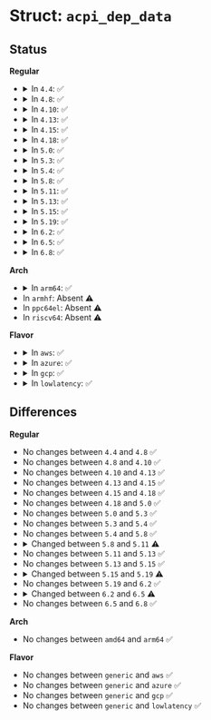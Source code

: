 # Struct: <code>acpi_dep_data</code>

## Status
<b>Regular</b>
<ul>
<li>
<details>
<summary>In <code>4.4</code>: ✅</summary>

```c
struct acpi_dep_data {
    struct list_head node;
    acpi_handle master;
    acpi_handle slave;
};
```
</details>
</li>
<li>
<details>
<summary>In <code>4.8</code>: ✅</summary>

```c
struct acpi_dep_data {
    struct list_head node;
    acpi_handle master;
    acpi_handle slave;
};
```
</details>
</li>
<li>
<details>
<summary>In <code>4.10</code>: ✅</summary>

```c
struct acpi_dep_data {
    struct list_head node;
    acpi_handle master;
    acpi_handle slave;
};
```
</details>
</li>
<li>
<details>
<summary>In <code>4.13</code>: ✅</summary>

```c
struct acpi_dep_data {
    struct list_head node;
    acpi_handle master;
    acpi_handle slave;
};
```
</details>
</li>
<li>
<details>
<summary>In <code>4.15</code>: ✅</summary>

```c
struct acpi_dep_data {
    struct list_head node;
    acpi_handle master;
    acpi_handle slave;
};
```
</details>
</li>
<li>
<details>
<summary>In <code>4.18</code>: ✅</summary>

```c
struct acpi_dep_data {
    struct list_head node;
    acpi_handle master;
    acpi_handle slave;
};
```
</details>
</li>
<li>
<details>
<summary>In <code>5.0</code>: ✅</summary>

```c
struct acpi_dep_data {
    struct list_head node;
    acpi_handle master;
    acpi_handle slave;
};
```
</details>
</li>
<li>
<details>
<summary>In <code>5.3</code>: ✅</summary>

```c
struct acpi_dep_data {
    struct list_head node;
    acpi_handle master;
    acpi_handle slave;
};
```
</details>
</li>
<li>
<details>
<summary>In <code>5.4</code>: ✅</summary>

```c
struct acpi_dep_data {
    struct list_head node;
    acpi_handle master;
    acpi_handle slave;
};
```
</details>
</li>
<li>
<details>
<summary>In <code>5.8</code>: ✅</summary>

```c
struct acpi_dep_data {
    struct list_head node;
    acpi_handle master;
    acpi_handle slave;
};
```
</details>
</li>
<li>
<details>
<summary>In <code>5.11</code>: ✅</summary>

```c
struct acpi_dep_data {
    struct list_head node;
    acpi_handle supplier;
    acpi_handle consumer;
};
```
</details>
</li>
<li>
<details>
<summary>In <code>5.13</code>: ✅</summary>

```c
struct acpi_dep_data {
    struct list_head node;
    acpi_handle supplier;
    acpi_handle consumer;
};
```
</details>
</li>
<li>
<details>
<summary>In <code>5.15</code>: ✅</summary>

```c
struct acpi_dep_data {
    struct list_head node;
    acpi_handle supplier;
    acpi_handle consumer;
};
```
</details>
</li>
<li>
<details>
<summary>In <code>5.19</code>: ✅</summary>

```c
struct acpi_dep_data {
    struct list_head node;
    acpi_handle supplier;
    acpi_handle consumer;
    bool honor_dep;
};
```
</details>
</li>
<li>
<details>
<summary>In <code>6.2</code>: ✅</summary>

```c
struct acpi_dep_data {
    struct list_head node;
    acpi_handle supplier;
    acpi_handle consumer;
    bool honor_dep;
};
```
</details>
</li>
<li>
<details>
<summary>In <code>6.5</code>: ✅</summary>

```c
struct acpi_dep_data {
    struct list_head node;
    acpi_handle supplier;
    acpi_handle consumer;
    bool honor_dep;
    bool met;
    bool free_when_met;
};
```
</details>
</li>
<li>
<details>
<summary>In <code>6.8</code>: ✅</summary>

```c
struct acpi_dep_data {
    struct list_head node;
    acpi_handle supplier;
    acpi_handle consumer;
    bool honor_dep;
    bool met;
    bool free_when_met;
};
```
</details>
</li>
</ul>
<b>Arch</b>
<ul>
<li>
<details>
<summary>In <code>arm64</code>: ✅</summary>

```c
struct acpi_dep_data {
    struct list_head node;
    acpi_handle master;
    acpi_handle slave;
};
```
</details>
</li>
<li>
In <code>armhf</code>: Absent ⚠️
</li>
<li>
In <code>ppc64el</code>: Absent ⚠️
</li>
<li>
In <code>riscv64</code>: Absent ⚠️
</li>
</ul>
<b>Flavor</b>
<ul>
<li>
<details>
<summary>In <code>aws</code>: ✅</summary>

```c
struct acpi_dep_data {
    struct list_head node;
    acpi_handle master;
    acpi_handle slave;
};
```
</details>
</li>
<li>
<details>
<summary>In <code>azure</code>: ✅</summary>

```c
struct acpi_dep_data {
    struct list_head node;
    acpi_handle master;
    acpi_handle slave;
};
```
</details>
</li>
<li>
<details>
<summary>In <code>gcp</code>: ✅</summary>

```c
struct acpi_dep_data {
    struct list_head node;
    acpi_handle master;
    acpi_handle slave;
};
```
</details>
</li>
<li>
<details>
<summary>In <code>lowlatency</code>: ✅</summary>

```c
struct acpi_dep_data {
    struct list_head node;
    acpi_handle master;
    acpi_handle slave;
};
```
</details>
</li>
</ul>

## Differences
<b>Regular</b>
<ul>
<li>
No changes between <code>4.4</code> and <code>4.8</code> ✅
</li>
<li>
No changes between <code>4.8</code> and <code>4.10</code> ✅
</li>
<li>
No changes between <code>4.10</code> and <code>4.13</code> ✅
</li>
<li>
No changes between <code>4.13</code> and <code>4.15</code> ✅
</li>
<li>
No changes between <code>4.15</code> and <code>4.18</code> ✅
</li>
<li>
No changes between <code>4.18</code> and <code>5.0</code> ✅
</li>
<li>
No changes between <code>5.0</code> and <code>5.3</code> ✅
</li>
<li>
No changes between <code>5.3</code> and <code>5.4</code> ✅
</li>
<li>
No changes between <code>5.4</code> and <code>5.8</code> ✅
</li>
<li>
<details>
<summary>Changed between <code>5.8</code> and <code>5.11</code> ⚠️</summary>
<ul>
<li>
<b>Field added. </b>
<code>acpi_handle supplier</code>
</li>
<li>
<b>Field added. </b>
<code>acpi_handle consumer</code>
</li>
<li>
<b>Field removed. </b>
<code>acpi_handle master</code>
</li>
<li>
<b>Field removed. </b>
<code>acpi_handle slave</code>
</li>
</ul>
</details>
</li>
<li>
No changes between <code>5.11</code> and <code>5.13</code> ✅
</li>
<li>
No changes between <code>5.13</code> and <code>5.15</code> ✅
</li>
<li>
<details>
<summary>Changed between <code>5.15</code> and <code>5.19</code> ⚠️</summary>
<ul>
<li>
<b>Field added. </b>
<code>bool honor_dep</code>
</li>
</ul>
</details>
</li>
<li>
No changes between <code>5.19</code> and <code>6.2</code> ✅
</li>
<li>
<details>
<summary>Changed between <code>6.2</code> and <code>6.5</code> ⚠️</summary>
<ul>
<li>
<b>Field added. </b>
<code>bool met</code>
</li>
<li>
<b>Field added. </b>
<code>bool free_when_met</code>
</li>
</ul>
</details>
</li>
<li>
No changes between <code>6.5</code> and <code>6.8</code> ✅
</li>
</ul>
<b>Arch</b>
<ul>
<li>
No changes between <code>amd64</code> and <code>arm64</code> ✅
</li>
</ul>
<b>Flavor</b>
<ul>
<li>
No changes between <code>generic</code> and <code>aws</code> ✅
</li>
<li>
No changes between <code>generic</code> and <code>azure</code> ✅
</li>
<li>
No changes between <code>generic</code> and <code>gcp</code> ✅
</li>
<li>
No changes between <code>generic</code> and <code>lowlatency</code> ✅
</li>
</ul>
